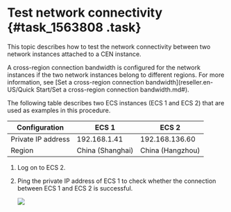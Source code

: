 # Test network connectivity {#task_1563808 .task}

This topic describes how to test the network connectivity between two network instances attached to a CEN instance.

A cross-region connection bandwidth is configured for the network instances if the two network instances belong to different regions. For more information, see [Set a cross-region connection bandwidth](reseller.en-US/Quick Start/Set a cross-region connection bandwidth.md#).

The following table describes two ECS instances \(ECS 1 and ECS 2\) that are used as examples in this procedure.

|Configuration|ECS 1|ECS 2|
|-------------|-----|-----|
|Private IP address|192.168.1.41|192.168.136.60|
|Region|China \(Shanghai\)|China \(Hangzhou\)|

1.  Log on to ECS 2.
2.  Ping the private IP address of ECS 1 to check whether the connection between ECS 1 and ECS 2 is successful. 

    ![](http://static-aliyun-doc.oss-cn-hangzhou.aliyuncs.com/assets/img/1240739/156740394954541_en-US.png)


